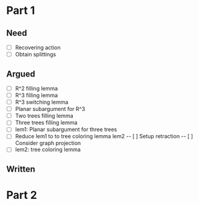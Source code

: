 # Part 1

## Need
- [ ] Recovering action
- [ ] Obtain splittings
## Argued
- [ ] R^2 filling lemma
- [ ] R^3 filling lemma
- [ ] R^3 switching lemma
- [ ] Planar subargument for R^3
- [ ] Two trees filling lemma
- [ ] Three trees filling lemma
- [ ] lem1: Planar subargument for three trees
- [ ] Reduce lem1 to to tree coloring lemma lem2
-- [ ] Setup retraction
-- [ ] Consider graph projection
- [ ] lem2: tree coloring lemma
## Written
# Part 2
